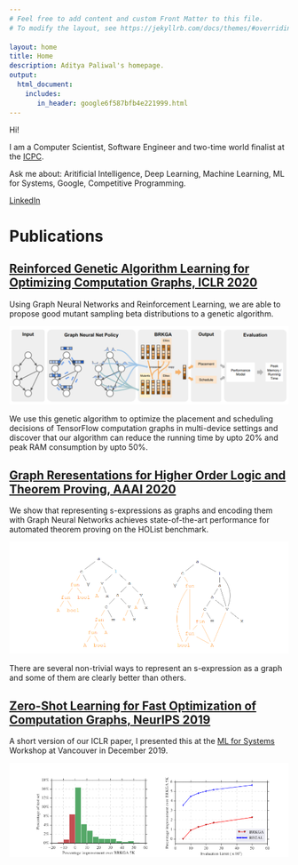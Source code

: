 ```yaml
---
# Feel free to add content and custom Front Matter to this file.
# To modify the layout, see https://jekyllrb.com/docs/themes/#overriding-theme-defaults

layout: home
title: Home
description: Aditya Paliwal's homepage.
output: 
  html_document:
    includes:
       in_header: google6f587bfb4e221999.html
---
```


Hi!

I am a Computer Scientist, Software Engineer and two-time world finalist at the
 [ICPC](https://icpc.global/).
 
Ask me about: Aritificial Intelligence, Deep Learning, Machine Learning, ML 
for Systems, Google, Competitive Programming.

[LinkedIn](https://www.linkedin.com/in/apal95/)

# Publications

## [Reinforced Genetic Algorithm Learning for Optimizing Computation Graphs, ICLR 2020](https://arxiv.org/pdf/1905.02494.pdf)

Using Graph Neural Networks and Reinforcement Learning, we are able to propose 
good mutant sampling beta distributions to a genetic algorithm.

![ICLR 2020](/assets/images/ICLR_2020.png)

We use this genetic algorithm to optimize the placement and scheduling decisions
of TensorFlow computation graphs in multi-device settings and discover that our 
algorithm can reduce the running time by upto 20% and peak RAM consumption by 
upto 50%.

## [Graph Reresentations for Higher Order Logic and Theorem Proving, AAAI 2020](https://arxiv.org/pdf/1905.10006.pdf)

We show that representing s-expressions as graphs and encoding them with Graph
Neural Networks achieves state-of-the-art performance for automated theorem 
proving on the HOList benchmark.

![AAAI 2020](/assets/images/AAAI_2020.png)

There are several non-trivial ways to represent an s-expression as a graph and
some of them are clearly better than others.

## [Zero-Shot Learning for Fast Optimization of Computation Graphs, NeurIPS  2019](http://mlforsystems.org/assets/papers/neurips2019/zero_shot_paliwal_2019.pdf)

A short version of our ICLR paper, I presented this at the [ML for Systems](http://mlforsystems.org)
 Workshop at Vancouver in December 2019.

![NeurIPS 2019](/assets/images/NeurIPS_2019.png)
